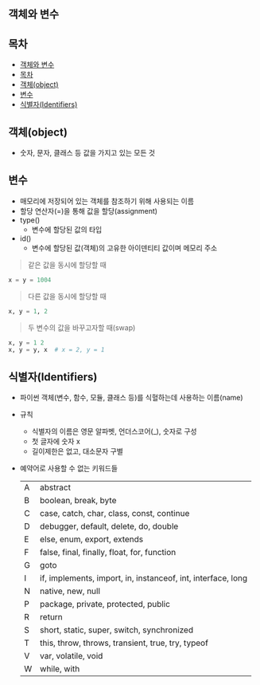 ## 객체와 변수

## 목차
- [객체와 변수](#객체와-변수)
- [목차](#목차)
- [객체(object)](#객체object)
- [변수](#변수)
- [식별자(Identifiers)](#식별자identifiers)

## 객체(object)
- 숫자, 문자, 클래스 등 값을 가지고 있는 모든 것  


## 변수
- 매모리에 저장되어 있는 객체를 참조하기 위해 사용되는 이름
- 할당 연산자(=)을 통해 값을 할당(assignment)
- type()
    - 변수에 할당된 값의 타입
- id()
    - 변수에 할당된 값(객체)의 고유한 아이덴티티 값이며 메모리 주소

> 같은 값을 동시에 할당할 때
```python
x = y = 1004
```
> 다른 값을 동시에 할당할 때
```python
x, y = 1, 2
```

> 두 변수의 값을 바꾸고자할 때(swap)
```python
x, y = 1 2
x, y = y, x  # x = 2, y = 1
```  


  ## 식별자(Identifiers)
  - 파이썬 객체(변수, 함수, 모듈, 클래스 등)를 식혈하는데 사용하는 이름(name)
  - 규칙
    - 식별자의 이름은 영문 알파벳, 언더스코어(_), 숫자로 구성
    - 첫 글자에 숫자 x
    - 길이제한은 없고, 대소문자 구별
- 예약어로 사용할 수 없는 키워드들

    | | |
    | --- | --- |
    | A | abstract |
    | B | boolean, break, byte |
    | C | case, catch, char, class, const, continue |
    | D | debugger, default, delete, do, double |
    | E | else, enum, export, extends |
    | F | false, final, finally, float, for, function |
    | G | goto |
    | I | if, implements, import, in, instanceof, int, interface, long |
    | N | native, new, null |
    | P | package, private, protected, public |
    | R | return |
    | S | short, static, super, switch, synchronized |
    | T | this, throw, throws, transient, true, try, typeof |
    | V | var, volatile, void |
    | W | while, with |  




